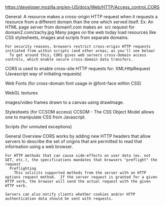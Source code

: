 https://developer.mozilla.org/en-US/docs/Web/HTTP/Access_control_CORS

General: A resource makes a cross-origin HTTP request when it requests a resource from a different domain than the one which served itself.
    Ex: An HTML page server from domain1.com makes an <img> src request for domain2.com/zachy.jpg  Many pages on the web today load resources like CSS stylesheets, images and scripts from separate domains.

    For security reasons, browsers restrict cross-origin HTTP requests initiated from within scripts (and other areas, as you'll see below)
      To get around this; CORS gives web servers cross-domain access controls, which enable secure cross-domain data transfers.


CORS is used to enable cross-site HTTP requests for:
  XMLHttpRequest (Javascript way of initiating requests)

  Web Fonts (for cross-domain font usage in @font-face within CSS)

  WebGL textures

  images/video frames drawn to a canvas using drawImage.

  Stylesheets (for CCSOM access)
    CCSOM - The CSS Object Model allows one to manipulate CSS from Javascript.  

  Scripts (for unmuted exceptions)

  General Overview
    CORS works by adding new HTTP headers that allow servers to describe the set of origins that are permitted to read that information using a web browser.  

    For HTTP methods that can cause side-effects on user data (ex. not GET, etc.), the specifications mandates that browsers "preflight" the request
      Preflighting
        This solicits supported methods from the server with an HTTP options request method.  If the server request is granted for a given HTTP verb, the browser will send the actual request with the given HTTP verb.

    Servers can also notify clients whether cookies and/or HTTP authentication data should be sent with requests.